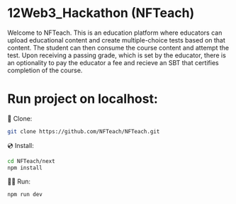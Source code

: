 # 12Web3_Hackathon (NFTeach)

Welcome to NFTeach. This is an education platform where educators can upload educational content and create multiple-choice tests based on that content. The student can then consume the course content and attempt the test. Upon receiving a passing grade, which is set by the educator, there is an optionality to pay the educator a fee and recieve an SBT that certifies completion of the course.

# Run project on localhost:

📄 Clone:

```sh
git clone https://github.com/NFTeach/NFTeach.git
```

💿 Install:

```sh
cd NFTeach/next
npm install
```

🚴‍♂️ Run:

```sh
npm run dev
```